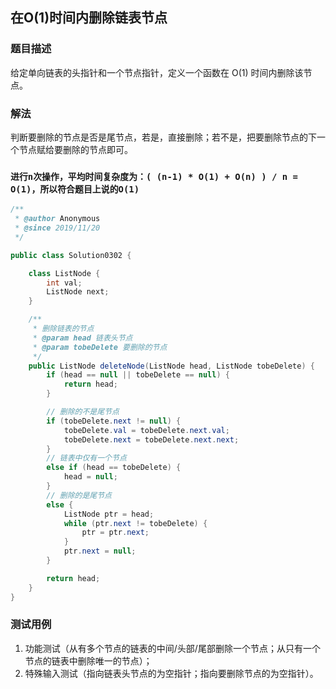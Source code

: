 ## 在O(1)时间内删除链表节点

### 题目描述
给定单向链表的头指针和一个节点指针，定义一个函数在 O(1) 时间内删除该节点。

### 解法
判断要删除的节点是否是尾节点，若是，直接删除；若不是，把要删除节点的下一个节点赋给要删除的节点即可。

### ```进行n次操作，平均时间复杂度为：( (n-1) * O(1) + O(n) ) / n = O(1)，所以符合题目上说的O(1)```

```java
/**
 * @author Anonymous
 * @since 2019/11/20
 */

public class Solution0302 {

    class ListNode {
        int val;
        ListNode next;
    }

    /**
     * 删除链表的节点
     * @param head 链表头节点
     * @param tobeDelete 要删除的节点
     */
    public ListNode deleteNode(ListNode head, ListNode tobeDelete) {
        if (head == null || tobeDelete == null) {
            return head;
        }

        // 删除的不是尾节点
        if (tobeDelete.next != null) {
            tobeDelete.val = tobeDelete.next.val;
            tobeDelete.next = tobeDelete.next.next;
        }
        // 链表中仅有一个节点
        else if (head == tobeDelete) {
            head = null;
        }
        // 删除的是尾节点
        else {
            ListNode ptr = head;
            while (ptr.next != tobeDelete) {
                ptr = ptr.next;	
          	}
            ptr.next = null;
        }

        return head;
    }
}
```

### 测试用例
1. 功能测试（从有多个节点的链表的中间/头部/尾部删除一个节点；从只有一个节点的链表中删除唯一的节点）；
2. 特殊输入测试（指向链表头节点的为空指针；指向要删除节点的为空指针）。
